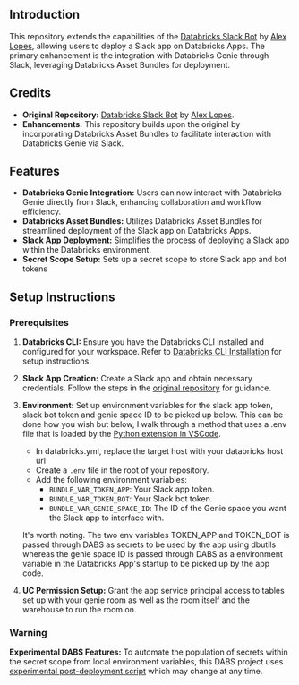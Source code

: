 ## Introduction

This repository extends the capabilities of the [Databricks Slack Bot](https://github.com/alex-lopes-databricks/databricks_apps_collection/tree/main/slack-bot) by [Alex Lopes](https://github.com/alex-lopes-databricks), allowing users to deploy a Slack app on Databricks Apps. The primary enhancement is the integration with Databricks Genie through Slack, leveraging Databricks Asset Bundles for deployment.

## Credits

- **Original Repository:** [Databricks Slack Bot](https://github.com/alex-lopes-databricks/databricks_apps_collection/tree/main/slack-bot) by [Alex Lopes](https://github.com/alex-lopes-databricks).
- **Enhancements:** This repository builds upon the original by incorporating Databricks Asset Bundles to facilitate interaction with Databricks Genie via Slack.

## Features

- **Databricks Genie Integration:** Users can now interact with Databricks Genie directly from Slack, enhancing collaboration and workflow efficiency.
- **Databricks Asset Bundles:** Utilizes Databricks Asset Bundles for streamlined deployment of the Slack app on Databricks Apps.
- **Slack App Deployment:** Simplifies the process of deploying a Slack app within the Databricks environment.
- **Secret Scope Setup:** Sets up a secret scope to store Slack app and bot tokens

## Setup Instructions

### Prerequisites

1. **Databricks CLI:** Ensure you have the Databricks CLI installed and configured for your workspace. Refer to [Databricks CLI Installation](https://docs.databricks.com/en/dev-tools/cli/install.html) for setup instructions.
2. **Slack App Creation:** Create a Slack app and obtain necessary credentials. Follow the steps in the [original repository](https://github.com/alex-lopes-databricks/databricks_apps_collection/tree/main/slack-bot) for guidance.
3. **Environment:** Set up environment variables for the slack app token, slack bot token and genie space ID to be picked up below. This can be done how you wish but below, I walk through a method that uses a .env file that is loaded by the [Python extension in VSCode](https://code.visualstudio.com/docs/python/environments#:~:text=By%20default%2C%20the%20Python%20extension,(see%20General%20Python%20settings).).
   - In databricks.yml, replace the target host with your databricks host url
   - Create a `.env` file in the root of your repository.
   - Add the following environment variables:
     - `BUNDLE_VAR_TOKEN_APP`: Your Slack app token.
     - `BUNDLE_VAR_TOKEN_BOT`: Your Slack bot token.
     - `BUNDLE_VAR_GENIE_SPACE_ID`: The ID of the Genie space you want the Slack app to interface with.

    It's worth noting. The two env variables TOKEN_APP and TOKEN_BOT is passed through DABS as secrets to be used by the app using dbutils whereas the genie space ID is passed through DABS as a environment variable in the Databricks App's startup to be picked up by the app code.

4. **UC Permission Setup:** Grant the app service principal access to tables set up with your genie room as well as the room itself and the warehouse to run the room on.

### Warning
**Experimental DABS Features:** To automate the population of secrets within the secret scope from local environment variables, this DABS project uses [experimental post-deployment script](https://github.com/databricks/cli/pull/632) which may change at any time.
